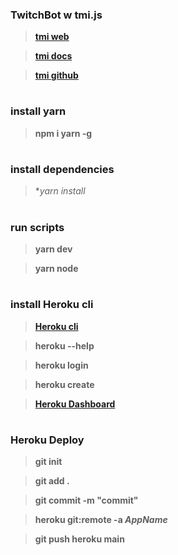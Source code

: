 ### TwitchBot w tmi.js
> **[tmi web](https://tmijs.com/)**

> **[tmi docs](https://tmijs.github.io/docs/)**

> **[tmi github](https://github.com/tmijs)**
#

### install yarn
> **npm i yarn -g**
#
### install dependencies
> **yarn install*
#

### run scripts
> **yarn dev**

> **yarn node**
#

### install Heroku cli
> **[Heroku cli](https://devcenter.heroku.com/articles/heroku-cli#install-the-heroku-cli)**

> **heroku --help**

> **heroku login**

> **heroku create**

> **[Heroku Dashboard](https://dahboard.heroku.com/apps)**
#

### Heroku Deploy
> **git init**

> **git add .**

> **git commit -m "commit"**

> **heroku git:remote -a ___AppName___**

> **git push heroku main**
